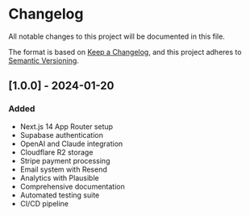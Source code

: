 <!-- markdownlint-disable -->
# Changelog
All notable changes to this project will be documented in this file.

The format is based on [Keep a Changelog](https://keepachangelog.com/en/1.0.0/),
and this project adheres to [Semantic Versioning](https://semver.org/spec/v2.0.0.html).

## [1.0.0] - 2024-01-20
### Added
- Next.js 14 App Router setup
- Supabase authentication
- OpenAI and Claude integration
- Cloudflare R2 storage
- Stripe payment processing
- Email system with Resend
- Analytics with Plausible
- Comprehensive documentation
- Automated testing suite
- CI/CD pipeline 